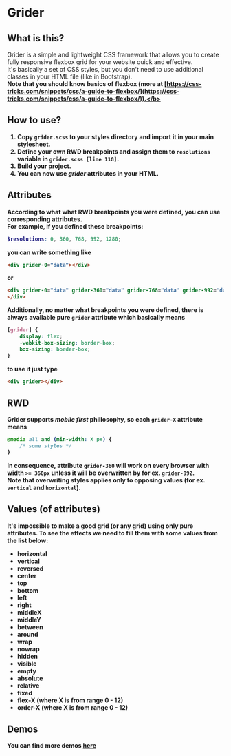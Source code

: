 # Grider

## What is this?
Grider is a simple and lightweight CSS framework that allows you to create fully responsive flexbox grid for your website quick and effective.  
It's basically a set of CSS styles, but you don't need to use additional classes in your HTML file (like in Bootstrap).  
<b>Note that you should know basics of flexbox (more at [https://css-tricks.com/snippets/css/a-guide-to-flexbox/](https://css-tricks.com/snippets/css/a-guide-to-flexbox/)).</b>

## How to use?
1. Copy `grider.scss` to your styles directory and import it in your main stylesheet.
2. Define your own RWD breakpoints and assign them to `resolutions` variable in `grider.scss [line 118]`.
3. Build your project.
4. You can now use <i>grider</i> attributes in your HTML.

## Attributes
According to what what RWD breakpoints you were defined, you can use corresponding attributes.    
For example, if you defined these breakpoints:
```SCSS
$resolutions: 0, 360, 768, 992, 1280;
```
you can write something like
```HTML
<div grider-0="data"></div>
```
or
```HTML
<div grider-0="data" grider-360="data" grider-768="data" grider-992="data" grider-1280="data">
</div>
```

Additionally, no matter what breakpoints you were defined, there is always available pure `grider` attribute which basically means
```CSS
[grider] {
    display: flex;
    -webkit-box-sizing: border-box;
    box-sizing: border-box;
}
```
to use it just type
```HTML
<div grider></div>
```

## RWD
Grider supports <i>mobile first</i> phillosophy, so each `grider-X` attribute means
```CSS
@media all and (min-width: X px) {
    /* some styles */
}
```
In consequence, attribute `grider-360` will work on every browser with width `>= 360px` unless it will be overwritten by for ex. `grider-992`.  
Note that overwriting styles applies only to opposing values (for ex. `vertical` and `horizontal`).

## Values (of attributes)
It's impossible to make a good grid (or any grid) using only pure attributes. To see the effects we need to fill them with some values from the list below:

- horizontal
- vertical
- reversed
- center
- top
- bottom
- left
- right
- middleX
- middleY
- between
- around
- wrap
- nowrap
- hidden
- visible
- empty
- absolute
- relative
- fixed
- flex-X (where X is from range 0 - 12)
- order-X (where X is from range 0 - 12)

## Demos
You can find more demos [here](http://00.cba.pl/grider/)